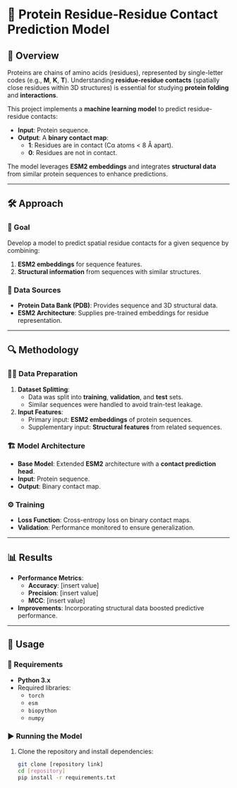 # 🧬 Protein Residue-Residue Contact Prediction Model

## 📖 Overview
Proteins are chains of amino acids (residues), represented by single-letter codes (e.g., **M**, **K**, **T**). Understanding **residue-residue contacts** (spatially close residues within 3D structures) is essential for studying **protein folding** and **interactions**.

This project implements a **machine learning model** to predict residue-residue contacts:
- **Input**: Protein sequence.
- **Output**: A **binary contact map**:
  - **1**: Residues are in contact (Cα atoms < 8 Å apart).
  - **0**: Residues are not in contact.

The model leverages **ESM2 embeddings** and integrates **structural data** from similar protein sequences to enhance predictions.

---

## 🛠️ Approach

### 🎯 Goal
Develop a model to predict spatial residue contacts for a given sequence by combining:
1. **ESM2 embeddings** for sequence features.
2. **Structural information** from sequences with similar structures.

### 📂 Data Sources
- **Protein Data Bank (PDB)**: Provides sequence and 3D structural data.
- **ESM2 Architecture**: Supplies pre-trained embeddings for residue representation.

---

## 🔍 Methodology

### 🧑‍💻 Data Preparation
1. **Dataset Splitting**:
   - Data was split into **training**, **validation**, and **test** sets.
   - Similar sequences were handled to avoid train-test leakage.
2. **Input Features**:
   - Primary input: **ESM2 embeddings** of protein sequences.
   - Supplementary input: **Structural features** from related sequences.

### 🏗️ Model Architecture
- **Base Model**: Extended **ESM2** architecture with a **contact prediction head**.
- **Input**: Protein sequence.
- **Output**: Binary contact map.

### ⚙️ Training
- **Loss Function**: Cross-entropy loss on binary contact maps.
- **Validation**: Performance monitored to ensure generalization.

---

## 📊 Results
- **Performance Metrics**:
  - **Accuracy**: [insert value]
  - **Precision**: [insert value]
  - **MCC**: [insert value]
- **Improvements**: Incorporating structural data boosted predictive performance.

---

## 🚀 Usage

### 📝 Requirements
- **Python 3.x**
- Required libraries:
  - `torch`
  - `esm`
  - `biopython`
  - `numpy`

### ▶️ Running the Model
1. Clone the repository and install dependencies:
   ```bash
   git clone [repository link]
   cd [repository]
   pip install -r requirements.txt

